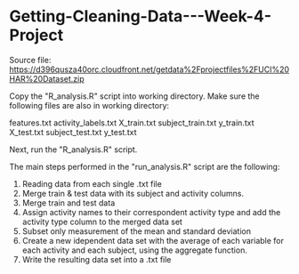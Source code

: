 # Getting-Cleaning-Data---Week-4-Project

Source file: https://d396qusza40orc.cloudfront.net/getdata%2Fprojectfiles%2FUCI%20HAR%20Dataset.zip

Copy the "R_analysis.R" script into working directory. Make sure the following files are also in working directory:

features.txt
activity_labels.txt
X_train.txt
subject_train.txt
y_train.txt
X_test.txt
subject_test.txt
y_test.txt

Next, run the "R_analysis.R" script.

The main steps performed in the "run_analysis.R" script are the following:

1. Reading data from each single .txt file 
2. Merge train & test data with its subject and activity columns. 
3. Merge train and test data 
4. Assign activity names to their correspondent activity type and add the activity type column to the merged data set
5. Subset only measurement of the mean and standard deviation
6. Create a new idependent data set with the average of each variable for each activity and each subject, using the aggregate function.
7. Write the resulting data set into a .txt file 
